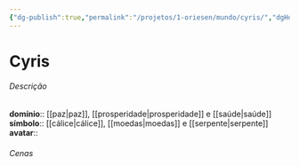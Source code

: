 ```yaml
---
{"dg-publish":true,"permalink":"/projetos/1-oriesen/mundo/cyris/","dgHomeLink":true,"dgPassFrontmatter":false}
---
```



# Cyris

###### Descrição
**domínio**:: [[paz|paz]], [[prosperidade|prosperidade]] e [[saúde|saúde]]
**símbolo**:: [[cálice|cálice]], [[moedas|moedas]] e [[serpente|serpente]]
**avatar**:: 


###### Cenas

